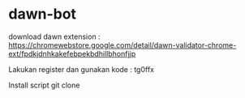 # dawn-bot

download dawn extension : https://chromewebstore.google.com/detail/dawn-validator-chrome-ext/fpdkjdnhkakefebpekbdhillbhonfjjp

Lakukan register dan gunakan kode : tg0ffx

Install script git clone 
